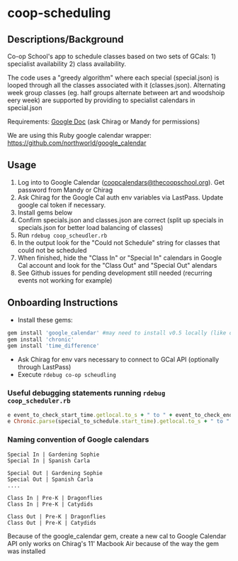 # coop-scheduling

## Descriptions/Background

Co-op School's app to schedule classes based on two sets of GCals: 1) 
specialist availability 2) class availability. 

The code uses a "greedy algorithm" where each special (special.json) is looped through all the classes associated with it (classes.json). Alternating week group classes (eg. half groups alternate between art and woodshoip eery week) are supported by providing to specialist calendars in special.json

Requirements: [Google Doc](https://docs.google.com/document/d/1qBIYSTEUu-8jmeWuvZ9mrWTmkWM_LXEiKnJtz40smLU/edit#) (ask Chirag or Mandy for permissions)

We are using this Ruby google calendar wrapper: https://github.com/northworld/google_calendar

## Usage

1. Log into to Google Calendar (coopcalendars@thecoopschool.org). Get password from Mandy or Chirag
1. Ask Chirag for the Google Cal auth env variables via LastPass. Update google cal token if necessary.
1. Install gems below
1. Confirm specials.json and classes.json are correct (split up specials in specials.json for better load balancing of classes)
1. Run `rdebug coop_scheudler.rb`
1. In the output look for the "Could not Schedule" string for classes that could not be scheduled
1. When finished, hide the "Class In" or "Special In" calendars in Google Cal account and look for the "Class Out" and "Special Out" alendars
1. See Github issues for pending development still needed (recurring events not working for example)

## Onboarding Instructions

* Install these gems:

```ruby
gem install 'google_calendar' #may need to install v0.5 locally (like on Chirag's 11' Mackbook air)
gem install 'chronic'
gem install 'time_difference'
```
* Ask Chirag for env vars necessary to connect to GCal API (optionally through LastPass)
* Execute `rdebug co-op scheudling`


### Useful debugging statements running `rdebug coop_scheduler.rb`

```ruby
e event_to_check_start_time.getlocal.to_s + " to " + event_to_check_end_time.getlocal.to_s
e Chronic.parse(special_to_schedule.start_time).getlocal.to_s + " to " + Chronic.parse(special_to_schedule.end_time).getlocal.to_s
```

### Naming convention of Google calendars

```
Special In | Gardening Sophie
Special In | Spanish Carla

Special Out | Gardening Sophie
Special Out | Spanish Carla
....

Class In | Pre-K | Dragonflies
Class In | Pre-K | Catydids

Class Out | Pre-K | Dragonflies
Class Out | Pre-K | Catydids
```

Because of the google_calendar gem, create a new cal to Google Calendar API only works on Chirag's 11' Macbook Air because of the way the gem was installed
